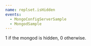 ```yaml
---
name: replset.isHidden
events:
  - MongoConfigServerSample
  - MongodSample
---
```


1 if the mongod is hidden, 0 otherwise.